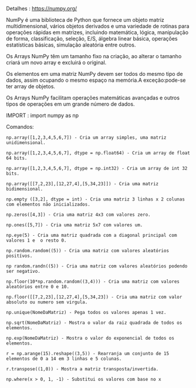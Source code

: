 Detalhes : https://numpy.org/

NumPy é uma biblioteca de Python que fornece um objeto matriz multidimensional, vários objetos derivados e uma variedade de rotinas para operações rápidas em matrizes, incluindo matemática, lógica, manipulação de forma, classificação, seleção, E/S, álgebra linear básica, operações estatísticas básicas, simulação aleatória entre outros.

Os Arrays NumPy têm um tamanho fixo na criação, ao alterar o tamanho criará um novo array e excluirá o original.

Os elementos em uma matriz NumPy devem ser todos do mesmo tipo de dados, assim ocupando o mesmo espaço na memória.A exceção:pode-se ter array de objetos. 

Os Arrays NumPy facilitam operações matemáticas avançadas e outros tipos de operações em um grande número de dados.

IMPORT : import numpy as np

Comandos:

    np.array([1,2,3,4,5,6,7]) - Cria um array simples, uma matriz unidimensional.

    np.array([1,2,3,4,5,6,7], dtype = np.float64) - Cria um array de float 64 bits.

    np.array([1,2,3,4,5,6,7], dtype = np.int32) - Cria um array de int 32 bits.

    np.array([[7,2,23],[12,27,4],[5,34,23]]) - Cria uma matriz bidimensional.

    np.empty ([3,2], dtype = int) - Cria uma matriz 3 linhas x 2 colunas com elementos não inicializados.

    np.zeros([4,3]) - Cria uma matriz 4x3 com valores zero.

    np.ones([5,7]) - Cria uma matriz 5x7 com valores um.

    np.eye(5) - Cria uma matriz quadrada com a diagonal principal com valores 1 e  o resto 0.

    np.random.random((5)) - Cria uma matriz com valores aleatórios positívos.

    np random.randn((5)) - Cria uma matriz com valores aleatórios podendo ser negativo.

    np.floor(10*np.random.random((3,4))) - Cria uma matriz com valores aleatórios entre 0 e 10.

    np.floor([[7,2,23],[12,27,4],[5,34,23]) - Cria uma matriz com valor absoluto ou numero sem virgula.

    np.unique(NomeDaMatriz) - Pega todos os valores apenas 1 vez.

    np.sqrt(NomeDaMatriz) - Mostra o valor da raiz quadrada de todos os elementos.

    np.exp(NomeDaMatriz) - Mostra o valor do exponencial de todos os elementos.

    r = np.arange(15).reshape((3,5)) - Rearranja um conjunto de 15 elementos de 0 a 14 em 3 linhas e 5 colunas.

    r.transpose((1,0)) - Mostra a matriz transposta/invertida.

    np.where(x > 0, 1, -1) - Substitui os valores com base no x 